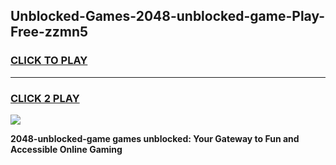 
## Unblocked-Games-2048-unblocked-game-Play-Free-zzmn5
<h3>
<a href="https://premium76.site?title=2048-unblocked-game&ref=09A">CLICK TO PLAY</a></h3>
<hr>

<h3>
<a href="https://premium76.site?title=2048-unblocked-game&ref=09A">CLICK 2 PLAY</a>
  
</h3>

<a href="https://premium76.site?title=2048-unblocked-game&ref=09A"><img src="https://clearcache.store/games.png"></a>


**2048-unblocked-game games unblocked: Your Gateway to Fun and Accessible Online Gaming**
